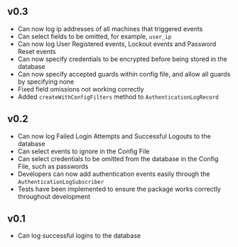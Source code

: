 ## v0.3

- Can now log ip addresses of all machines that triggered events
- Can select fields to be omitted, for example, `user_ip`
- Can now log User Registered events, Lockout events and Password Reset events
- Can now specify credentials to be encrypted before being stored in the database
- Can now specify accepted guards within config file, and allow all guards by specifying none
- Fixed field omissions not working correctly
- Added `createWithConfigFilters` method to `AuthenticationLogRecord`

## v0.2

- Can now log Failed Login Attempts and Successful Logouts to the database
- Can select events to ignore in the Config File
- Can select credentials to be omitted from the database in the Config File, such as passwords
- Developers can now add authentication events easily through the `AuthenticationLogSubscriber`
- Tests have been implemented to ensure the package works correctly throughout development

## v0.1

- Can log successful logins to the database